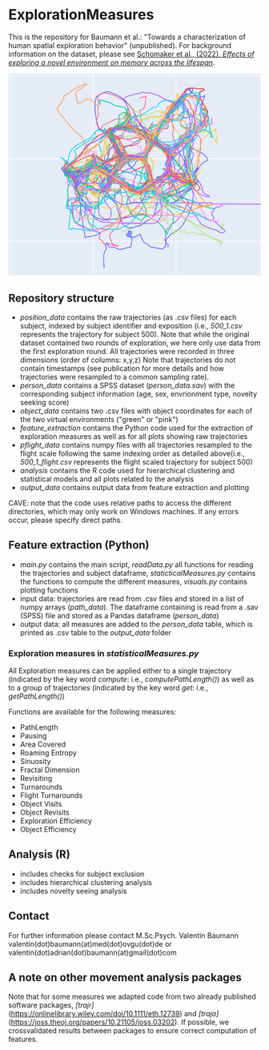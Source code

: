 # ExplorationMeasures
This is the repository for Baumann et al.: "Towards a characterization of human spatial exploration behavior" (unpublished). For background information on the dataset, please see [Schomaker et al., (2022). *Effects of exploring a novel environment on memory across the lifespan*](https://www.nature.com/articles/s41598-022-20562-4).

![visualization of trajctories](./pictures/img_trajectories.png "visualization of trajectories")

## Repository structure
- *position_data* contains the raw trajectories (as .csv files) for each subject, indexed by subject identifier and exposition (i.e., *500_1.csv* represents the trajectory for subject 500). Note that while the original dataset contained two rounds of exploration, we here only use data from the first exploration round. All trajectories were recorded in three dimensions (order of columns: x,y,z) Note that trajectories do not contain timestamps (see publication for more details and how trajectories were resampled to a common sampling rate).
- *person_data* contains a SPSS dataset (*person_data.sav*) with the corresponding subject information (age, sex, envrionment type, novelty seeking score)
- *object_data* contains two .csv files with object coordinates for each of the two virtual environments ("green" or "pink") 
- *feature_extraction* contains the Python code used for the extraction of exploration measures as well as for all plots showing raw trajectories
- *pflight_data* contains numpy files with all trajectories resampled to the flight scale following the same indexing order as detailed above(i.e., *500_1_flight.csv* represents the flight scaled trajectory for subject 500)
- *analysis* contains the R code used for hierarchical clustering and statistical models and all plots related to the analysis
- *output_data* contains output data from feature extraction and plotting

CAVE: note that the code uses relative paths to access the different directories, which may only work on Windows machines. If any errors occur, please specify direct paths.


## Feature extraction (Python)
- *main.py* contains the main script, *readData.py* all functions for reading the trajectories and subject dataframe, *staticticalMeasures.py* contains the functions to compute the different measures, *visuals.py* contains plotting functions
- input data: trajectories are read from .csv files and stored in a list of numpy arrays (*path_data*). The dataframe containing is read from a .sav (SPSS) file and stored as a Pandas dataframe (*person_data*)
- output data: all measures are added to the *person_data* table, which is printed as .csv table to the *output_data* folder


### Exploration measures in *statisticalMeasures.py*
All Exploration measures can be applied either to a single trajectory (indicated by the key word *compute*: i.e., *computePathLength()*) as well as to a group of trajectories (indicated by the key word *get*: i.e., *getPathLength()*)

Functions are available for the following measures:
- PathLength
- Pausing
- Area Covered
- Roaming Entropy
- Sinuosity
- Fractal Dimension
- Revisiting
- Turnarounds
- Flight Turnarounds
- Object Visits
- Object Revisits
- Exploration Efficiency 
- Object Efficiency


## Analysis (R)
- includes checks for subject exclusion 
- includes hierarchical clustering analysis
- includes novelty seeing analysis

## Contact
For further information please contact M.Sc.Psych. Valentin Baumann
valentin(dot)baumann(at)med(dot)ovgu(dot)de or valentin(dot)adrian(dot)baumann(at)gmail(dot)com

## A note on other movement analysis packages 
Note that for some measures we adapted code from two already published software packages, *[trajr]*(https://onlinelibrary.wiley.com/doi/10.1111/eth.12739) and *[traja]*(https://joss.theoj.org/papers/10.21105/joss.03202). If possible, we crossvalidated results between packages to ensure correct computation of features. 